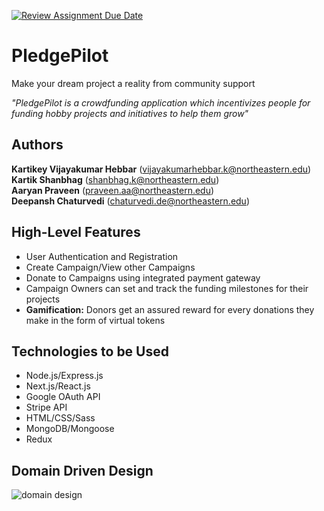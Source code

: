 [![Review Assignment Due Date](https://classroom.github.com/assets/deadline-readme-button-24ddc0f5d75046c5622901739e7c5dd533143b0c8e959d652212380cedb1ea36.svg)](https://classroom.github.com/a/OuSBNpwM)

# PledgePilot 
Make your dream project a reality from community support  

_"PledgePilot is a crowdfunding application which incentivizes people for funding hobby projects and initiatives to help them grow"_
## Authors  

**Kartikey Vijayakumar Hebbar**	(vijayakumarhebbar.k@northeastern.edu)  
**Kartik Shanbhag**	(shanbhag.k@northeastern.edu)  
**Aaryan Praveen** (praveen.aa@northeastern.edu)  
**Deepansh Chaturvedi**	(chaturvedi.de@northeastern.edu)
## High-Level Features

- User Authentication and Registration
- Create Campaign/View other Campaigns
- Donate to Campaigns using integrated payment gateway
- Campaign Owners can set and track the funding milestones for their projects
- **Gamification:** Donors get an assured reward for every donations they make in the form of virtual tokens

## Technologies to be Used

- Node.js/Express.js
- Next.js/React.js
- Google OAuth API
- Stripe API
- HTML/CSS/Sass
- MongoDB/Mongoose
- Redux

## Domain Driven Design  

![domain design](design/design/PledgePilot_Domain_Design.png)